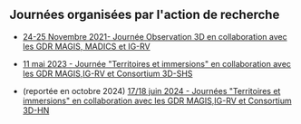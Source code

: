 ## Journées organisées par l'action de recherche

- [24-25 Novembre 2021- Journée Observation 3D en collaboration avec les GDR MAGIS, MADICS et IG-RV](https://github.com/VCityTeam/MAGIS-AP3D/blob/master/Media/JourneeObservation3D.md)

- [11 mai 2023 - Journée "Territoires et immersions" en collaboration avec les GDR MAGIS,IG-RV et Consortium 3D-SHS](https://github.com/VCityTeam/MAGIS-AP3D/blob/master/Media/JourneeTerritoires_et_immersions.md)

- (reportée en octobre 2024) [17/18 juin 2024 - Journées "Territoires et immersions" en collaboration avec les GDR MAGIS,IG-RV et Consortium 3D-HN](https://github.com/VCityTeam/MAGIS-AP3D/blob/master/Media/JourneeTerritoires_et_immersions_2024.md)
